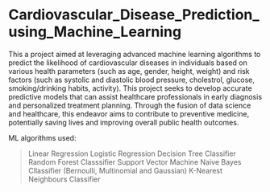 # Cardiovascular_Disease_Prediction_using_Machine_Learning
This a project aimed at leveraging advanced machine learning algorithms to predict the likelihood of cardiovascular diseases in individuals based on various health parameters (such as age, gender, height, weight) and risk factors (such as systolic and diastolic blood pressure, cholestrol, glucose, smoking/drinking habits, activity). This project seeks to develop accurate predictive models that can assist healthcare professionals in early diagnosis and personalized treatment planning. Through the fusion of data science and healthcare, this endeavor aims to contribute to preventive medicine, potentially saving lives and improving overall public health outcomes.

ML algorithms used:
> Linear Regression
> Logistic Regression
> Decision Tree Classifier
> Random Forest Classsifier
> Support Vector Machine
> Naive Bayes Cllassifier (Bernoulli, Multinomial and Gaussian)
> K-Nearest Neighbours Classifier
